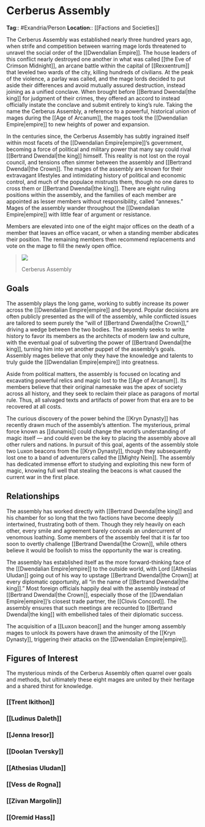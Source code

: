 # Cerberus Assembly
**Tag**:: #Exandria/Person
**Location**:: [[Factions and Societies]]

The Cerberus Assembly was established nearly three hundred years ago, when strife and competition between warring mage lords threatened to unravel the social order of the [[Dwendalian Empire]]. The house leaders of this conflict nearly destroyed one another in what was called [[the Eve of Crimson Midnight]], an arcane battle within the capital of [[Rexxentrum]] that leveled two wards of the city, killing hundreds of civilians. At the peak of the violence, a parlay was called, and the mage lords decided to put aside their differences and avoid mutually assured destruction, instead joining as a unified conclave. When brought before [[Bertrand Dwendal|the king]] for judgment of their crimes, they offered an accord to instead officially instate the conclave and submit entirely to king’s rule. Taking the name the Cerberus Assembly, a reference to a powerful, historical union of mages during the [[Age of Arcanum]], the mages took the [[Dwendalian Empire|empire]] to new heights of power and expansion.

In the centuries since, the Cerberus Assembly has subtly ingrained itself within most facets of the [[Dwendalian Empire|empire]]’s government, becoming a force of political and military power that many say could rival [[Bertrand Dwendal|the king]] himself. This reality is not lost on the royal council, and tensions often simmer between the assembly and [[Bertrand Dwendal|the Crown]]. The mages of the assembly are known for their extravagant lifestyles and intimidating history of political and economic control, and much of the populace mistrusts them, though no one dares to cross them or [[Bertrand Dwendal|the king]]. There are eight ruling positions within the assembly, and the families of each member are appointed as lesser members without responsibility, called “annexes.” Mages of the assembly wander throughout the [[Dwendalian Empire|empire]] with little fear of argument or resistance.

Members are elevated into one of the eight major offices on the death of a member that leaves an office vacant, or when a standing member abdicates their position. The remaining members then recommend replacements and vote on the mage to fill the newly open office.

> [![](https://media.dndbeyond.com/compendium-images/egtw/yDOyqyOocErRgYJK/02-08.png)](https://media.dndbeyond.com/compendium-images/egtw/yDOyqyOocErRgYJK/02-08.png)
> 
> Cerberus Assembly

## Goals

The assembly plays the long game, working to subtly increase its power across the [[Dwendalian Empire|empire]] and beyond. Popular decisions are often publicly presented as the will of the assembly, while conflicted issues are tailored to seem purely the “will of [[Bertrand Dwendal|the Crown]],” driving a wedge between the two bodies. The assembly seeks to write history to favor its members as the architects of modern law and culture, with the eventual goal of subverting the power of [[Bertrand Dwendal|the king]], turning him into yet another puppet of the assembly’s goals. Assembly mages believe that only they have the knowledge and talents to truly guide the [[Dwendalian Empire|empire]] into greatness.

Aside from political matters, the assembly is focused on locating and excavating powerful relics and magic lost to the [[Age of Arcanum]]. Its members believe that their original namesake was the apex of society across all history, and they seek to reclaim their place as paragons of mortal rule. Thus, all salvaged texts and artifacts of power from that era are to be recovered at all costs.

The curious discovery of the power behind the [[Kryn Dynasty]] has recently drawn much of the assembly’s attention. The mysterious, primal force known as [[dunamis]] could change the world’s understanding of magic itself — and could even be the key to placing the assembly above all other rulers and nations. In pursuit of this goal, agents of the assembly stole two Luxon beacons from the [[Kryn Dynasty]], though they subsequently lost one to a band of adventurers called the [[Mighty Nein]]. The assembly has dedicated immense effort to studying and exploiting this new form of magic, knowing full well that stealing the beacons is what caused the current war in the first place.

## Relationships

The assembly has worked directly with [[Bertrand Dwendal|the king]] and his chamber for so long that the two factions have become deeply intertwined, frustrating both of them. Though they rely heavily on each other, every smile and agreement barely conceals an undercurrent of venomous loathing. Some members of the assembly feel that it is far too soon to overtly challenge [[Bertrand Dwendal|the Crown]], while others believe it would be foolish to miss the opportunity the war is creating.

The assembly has established itself as the more forward-thinking face of the [[Dwendalian Empire|empire]] to the outside world, with Lord [[Athesias Uludan]] going out of his way to upstage [[Bertrand Dwendal|the Crown]] at every diplomatic opportunity, all “in the name of [[Bertrand Dwendal|the king]].” Most foreign officials happily deal with the assembly instead of [[Bertrand Dwendal|the Crown]], especially those of the [[Dwendalian Empire|empire]]’s closest trade partner, the [[Clovis Concord]]. The assembly ensures that such meetings are recounted to [[Bertrand Dwendal|the king]] with embellished tales of their diplomatic success.

The acquisition of a [[Luxon beacon]] and the hunger among assembly mages to unlock its powers have drawn the animosity of the [[Kryn Dynasty]], triggering their attacks on the [[Dwendalian Empire|empire]].

## Figures of Interest

The mysterious minds of the Cerberus Assembly often quarrel over goals and methods, but ultimately these eight mages are united by their heritage and a shared thirst for knowledge.

### [[Trent Ikithon]]

### [[Ludinus Daleth]]

### [[Jenna Iresor]]

### [[Doolan Tversky]]

### [[Athesias Uludan]]

### [[Vess de Rogna]]

### [[Zivan Margolin]]

### [[Oremid Hass]]

##